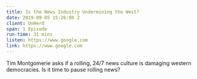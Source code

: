 ```yaml
---
title: Is the News Industry Undermining the West?
date: 2019-09-05 15:26:00 Z
client: UnHerd
span: 1 Episode
run-time: 31 mins
listen: https://www.google.com
link: https://www.google.com
---
```


Tim Montgomerie asks if a rolling, 24/7 news culture is damaging western democracies. Is it time to pause rolling news?